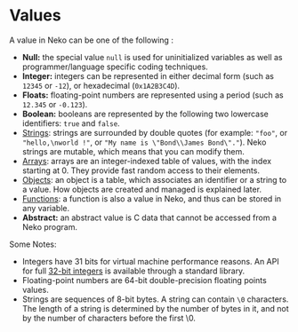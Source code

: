 # Values

A value in Neko can be one of the following :

- **Null:** the special value `null` is used for uninitialized variables as well as programmer/language specific coding techniques.
- **Integer:** integers can be represented in either decimal form (such as `12345` or `-12`), or hexadecimal (`0x1A2B3C4D`).
- **Floats:** floating-point numbers are represented using a period (such as `12.345` or `-0.123`).
- **Boolean:** booleans are represented by the following two lowercase identifiers: `true` and `false`.
- [Strings](/specs/strings/): strings are surrounded by double quotes (for example: `"foo"`, or `"hello,\nworld !"`, or `"My name is \"Bond\\James Bond\"."`). Neko strings are mutable, which means that you can modify them.
- [Arrays](/specs/arrays/): arrays are an integer-indexed table of values, with the index starting at 0. They provide fast random access to their elements.
- [Objects](/specs/objects/): an object is a table, which associates an identifier or a string to a value. How objects are created and managed is explained later.
- [Functions](/specs/functions/): a function is also a value in Neko, and thus can be stored in any variable.
- **Abstract:** an abstract value is C data that cannot be accessed from a Neko program.

Some Notes:

- Integers have 31 bits for virtual machine performance reasons. An API for full [32-bit integers](/doc/view/int32/) is available through a standard library.
- Floating-point numbers are 64-bit double-precision floating points values.
- Strings are sequences of 8-bit bytes. A string can contain `\0` characters. The length of a string is determined by the number of bytes in it, and not by the number of characters before the first \0.
